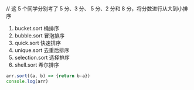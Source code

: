 // 这 5 个同学分别考了 5 分、3 分、 5 分、2 分和 8 分，将分数进行从大到小排序


1. bucket.sort 桶排序
2. bubble.sort 冒泡排序
3. quick.sort 快速排序
4. unique.sort 去重后排序
5. selection.sort 选择排序
6. shell.sort 希尔排序
```js 去重
arr.sort((a, b) => {return b-a})
console.log(arr)
```














